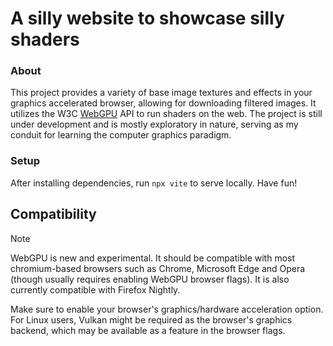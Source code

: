 # A silly website to showcase silly shaders
### About
This project provides a variety of base image textures and effects in your graphics accelerated browser, allowing for downloading filtered images. It utilizes the W3C [WebGPU](https://github.com/gpuweb/gpuweb) API to run shaders on the web. The project is still under development and is mostly exploratory in nature, serving as my conduit for learning the computer graphics paradigm.

### Setup
After installing dependencies, run `npx vite` to serve locally. Have fun!

## Compatibility
>[!NOTE]
>WebGPU is new and experimental. It should be compatible with most chromium-based browsers such as Chrome, Microsoft Edge and Opera (though usually requires enabling WebGPU browser flags). It is also currently compatible with Firefox Nightly.
>
>Make sure to enable your browser's graphics/hardware acceleration option. For Linux users, Vulkan might be required as the browser's graphics backend, which may be available as a feature in the browser flags.

